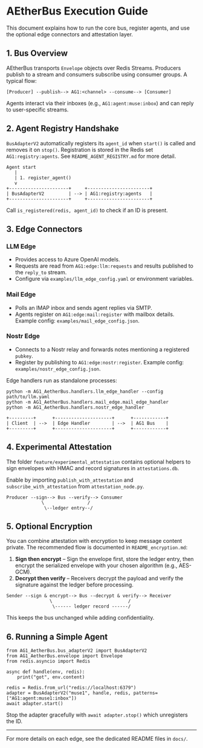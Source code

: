 # AEtherBus Execution Guide

This document explains how to run the core bus, register agents, and use the optional edge connectors and attestation layer.

## 1. Bus Overview

AEtherBus transports `Envelope` objects over Redis Streams. Producers publish to a stream and consumers subscribe using consumer groups. A typical flow:

```
[Producer] --publish--> AG1:<channel> --consume--> [Consumer]
```

Agents interact via their inboxes (e.g., `AG1:agent:muse:inbox`) and can reply to user-specific streams.

## 2. Agent Registry Handshake

`BusAdapterV2` automatically registers its `agent_id` when `start()` is called and removes it on `stop()`. Registration is stored in the Redis set `AG1:registry:agents`.
See `README_AGENT_REGISTRY.md` for more detail.

```
Agent start
   |
   | 1. register_agent()
   v
+----------------------+     +-----------------------+
| BusAdapterV2         | --> | AG1:registry:agents   |
+----------------------+     +-----------------------+
```

Call `is_registered(redis, agent_id)` to check if an ID is present.

## 3. Edge Connectors

### LLM Edge
- Provides access to Azure OpenAI models.
- Requests are read from `AG1:edge:llm:requests` and results published to the `reply_to` stream.
- Configure via `examples/llm_edge_config.yaml` or environment variables.

### Mail Edge
- Polls an IMAP inbox and sends agent replies via SMTP.
- Agents register on `AG1:edge:mail:register` with mailbox details. Example config: `examples/mail_edge_config.json`.

### Nostr Edge
- Connects to a Nostr relay and forwards notes mentioning a registered `pubkey`.
- Register by publishing to `AG1:edge:nostr:register`. Example config: `examples/nostr_edge_config.json`.

Edge handlers run as standalone processes:
```
python -m AG1_AetherBus.handlers.llm_edge_handler --config path/to/llm.yaml
python -m AG1_AetherBus.handlers.mail_edge.mail_edge_handler
python -m AG1_AetherBus.handlers.nostr_edge_handler
```

```
+---------+      +---------------------+      +------------+
| Client  | -->  | Edge Handler        | -->  | AG1 Bus    |
+---------+      +---------------------+      +------------+
```

## 4. Experimental Attestation

The folder `feature/experimental_attestation` contains optional helpers to sign envelopes with HMAC and record signatures in `attestations.db`.

Enable by importing `publish_with_attestation` and `subscribe_with_attestation` from `attestation_node.py`.

```
Producer --sign--> Bus --verify--> Consumer
             \                /
              \--ledger entry--/
```

## 5. Optional Encryption

You can combine attestation with encryption to keep message content private. The
recommended flow is documented in `README_encryption.md`:

1. **Sign then encrypt** – Sign the envelope first, store the ledger entry, then
   encrypt the serialized envelope with your chosen algorithm (e.g., AES-GCM).
2. **Decrypt then verify** – Receivers decrypt the payload and verify the
   signature against the ledger before processing.

```
Sender --sign & encrypt--> Bus --decrypt & verify--> Receiver
                \                            /
                 \------ ledger record ------/
```

This keeps the bus unchanged while adding confidentiality.

## 6. Running a Simple Agent

```
from AG1_AetherBus.bus_adapterV2 import BusAdapterV2
from AG1_AetherBus.envelope import Envelope
from redis.asyncio import Redis

async def handle(env, redis):
    print("got", env.content)

redis = Redis.from_url("redis://localhost:6379")
adapter = BusAdapterV2("muse1", handle, redis, patterns=["AG1:agent:muse1:inbox"])
await adapter.start()
```

Stop the adapter gracefully with `await adapter.stop()` which unregisters the ID.

---

For more details on each edge, see the dedicated README files in `docs/`.
